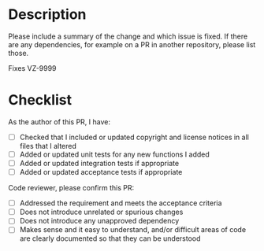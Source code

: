# Description

Please include a summary of the change and which issue is fixed.  If there are any dependencies, for example on a PR in another repository, please list those.

Fixes VZ-9999

# Checklist 

As the author of this PR, I have:

- [ ] Checked that I included or updated copyright and license notices in all files that I altered
- [ ] Added or updated unit tests for any new functions I added
- [ ] Added or updated integration tests if appropriate
- [ ] Added or updated acceptance tests if appropriate

Code reviewer, please confirm this PR:

- [ ] Addressed the requirement and meets the acceptance criteria
- [ ] Does not introduce unrelated or spurious changes
- [ ] Does not introduce any unapproved dependency
- [ ] Makes sense and it easy to understand, and/or difficult areas of code are clearly documented so that they can be understood
